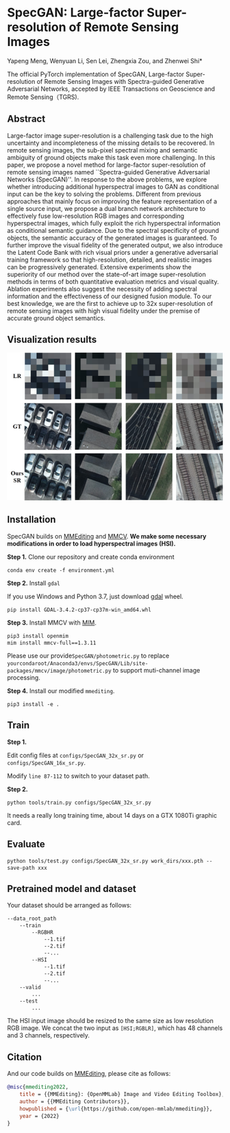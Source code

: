 # SpecGAN: Large-factor Super-resolution of Remote Sensing Images
Yapeng Meng, Wenyuan Li, Sen Lei, Zhengxia Zou, and Zhenwei Shi*

The official PyTorch implementation of SpecGAN, Large-factor Super-resolution of Remote Sensing Images with Spectra-guided Generative Adversarial Networks, accepted by IEEE Transactions on Geoscience and Remote Sensing（TGRS).

## Abstract
Large-factor image super-resolution is a challenging task due to the high uncertainty and incompleteness of the missing details to be recovered. In remote sensing images, the sub-pixel spectral mixing and semantic ambiguity of ground objects make this task even more challenging. In this paper, we propose a novel method for large-factor super-resolution of remote sensing images named ``Spectra-guided Generative Adversarial Networks (SpecGAN)''. In response to the above problems, we explore whether introducing additional hyperspectral images to GAN as conditional input can be the key to solving the problems. Different from previous approaches that mainly focus on improving the feature representation of a single source input, we propose a dual branch network architecture to effectively fuse low-resolution RGB images and corresponding hyperspectral images, which fully exploit the rich hyperspectral information as conditional semantic guidance. Due to the spectral specificity of ground objects, the semantic accuracy of the generated images is guaranteed. To further improve the visual fidelity of the generated output, we also introduce the Latent Code Bank with rich visual priors under a generative adversarial training framework so that high-resolution, detailed, and realistic images can be progressively generated. Extensive experiments show the superiority of our method over the state-of-art image super-resolution methods in terms of both quantitative evaluation metrics and visual quality. Ablation experiments also suggest the necessity of adding spectral information and the effectiveness of our designed fusion module. To our best knowledge, we are the first to achieve up to 32x super-resolution of remote sensing images with high visual fidelity under the premise of accurate ground object semantics.

## Visualization results
![](imgs/teaser.jpg?20x15)

## Installation

SpecGAN builds on [MMEditing](https://github.com/open-mmlab/mmediting) and [MMCV](https://github.com/open-mmlab/mmcv). 
**We make some necessary modifications in order to load hyperspectral images (HSI).**

**Step 1.**
Clone our repository and create conda environment
```shell
conda env create -f environment.yml
```

**Step 2.**
Install `gdal`

If you use Windows and Python 3.7, just download [gdal](https://download.lfd.uci.edu/pythonlibs/archived/cp37/GDAL-3.4.2-cp37-cp37m-win_amd64.whl) wheel.
```shell
pip install GDAL-3.4.2-cp37-cp37m-win_amd64.whl
```

**Step 3.**
Install MMCV with [MIM](https://github.com/open-mmlab/mim).

```shell
pip3 install openmim
mim install mmcv-full==1.3.11
```
Please use our provide`SpecGAN/photometric.py` to replace `yourcondaroot/Anaconda3/envs/SpecGAN/Lib/site-packages/mmcv/image/photometric.py` to support muti-channel image processing.

**Step 4.**
Install our modified `mmediting`. 
```shell
pip3 install -e .
```

## Train
**Step 1.**

Edit config files at `configs/SpecGAN_32x_sr.py` or `configs/SpecGAN_16x_sr.py`.

Modify `line 87-112` to switch to your dataset path.

**Step 2.**
```
python tools/train.py configs/SpecGAN_32x_sr.py
```
It needs a really long training time, about 14 days on a GTX 1080Ti graphic card.
## Evaluate
```
python tools/test.py configs/SpecGAN_32x_sr.py work_dirs/xxx.pth --save-path xxx
```
## Pretrained model and dataset
Your dataset should be arranged as follows:
```angular2html
--data_root_path
    --train
        --RGBHR
            --1.tif
            --2.tif
            --...
        --HSI
            --1.tif
            --2.tif
            --...
    --valid
        ...
    --test
        ...
```
The HSI input image should be resized to the same size as low resolution RGB image.
We concat the two input as `[HSI;RGBLR]`, which has 48 channels and 3 channels, respectively.

## Citation

And our code builds on [MMEditing](https://github.com/open-mmlab/mmediting), please cite as follows:

```bibtex
@misc{mmediting2022,
    title = {{MMEditing}: {OpenMMLab} Image and Video Editing Toolbox},
    author = {{MMEditing Contributors}},
    howpublished = {\url{https://github.com/open-mmlab/mmediting}},
    year = {2022}
}
```
